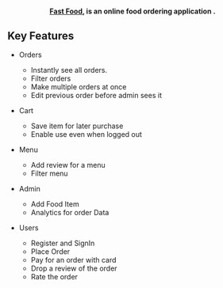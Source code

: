 
<h4 align="center"><a href="" 
target="_blank">Fast Food,</a> is an online food ordering application .</h4>


## Key Features

- Orders
  - Instantly see all orders.
  - Filter orders
  - Make multiple orders at once
  - Edit previous order before admin sees it
- Cart
  - Save item for later purchase
  - Enable use even when logged out
- Menu
  - Add review for a menu
  - Filter menu
- Admin
  - Add Food Item
  - Analytics for order Data

- Users
  - Register and SignIn
  - Place Order
  - Pay for an order with card
  - Drop a review of the order 
  - Rate the order  
